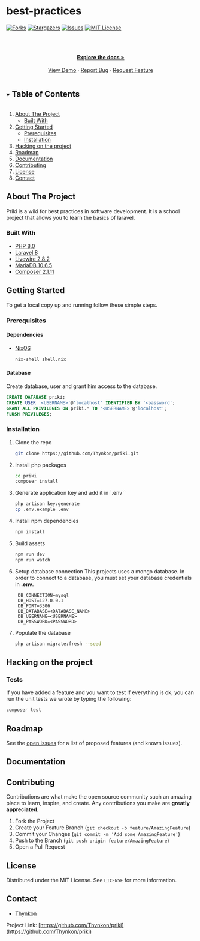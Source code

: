 # best-practices

<!--
*** Thanks for checking out the Best-README-Template. If you have a suggestion
*** that would make this better, please fork the repo and create a pull request
*** or simply open an issue with the tag "enhancement".
*** Thanks again! Now go create something AMAZING! :D
***
***
***
*** To avoid retyping too much info. Do a search and replace for the following:
*** github_username, repo_name, twitter_handle, email, project_title, project_description
-->



<!-- PROJECT SHIELDS -->
<!--
*** I'm using markdown "reference style" links for readability.
*** Reference links are enclosed in brackets [ ] instead of parentheses ( ).
*** See the bottom of this document for the declaration of the reference variables
*** for contributors-url, forks-url, etc. This is an optional, concise syntax you may use.
*** https://www.markdownguide.org/basic-syntax/#reference-style-links
-->
[![Forks][forks-shield]][forks-url]
[![Stargazers][stars-shield]][stars-url]
[![Issues][issues-shield]][issues-url]
[![MIT License][license-shield]][license-url]


<!-- PROJECT LOGO -->
<br />
<p align="center">
  <p align="center">
    <br />
    <a href="./doc"><strong>Explore the docs »</strong></a>
    <br />
    <br />
    <a href="https://github.com/Thynkon/priki">View Demo</a>
    ·
    <a href="https://github.com/Thynkon/priki/issues">Report Bug</a>
    ·
    <a href="https://github.com/Thynkon/priki/issues">Request Feature</a>
  </p>
</p>



<!-- TABLE OF CONTENTS -->
<details open="open">
  <summary><h2 style="display: inline-block">Table of Contents</h2></summary>
  <ol>
    <li>
      <a href="#about-the-project">About The Project</a>
      <ul>
        <li><a href="#built-with">Built With</a></li>
      </ul>
    </li>
    <li>
      <a href="#getting-started">Getting Started</a>
      <ul>
        <li><a href="#prerequisites">Prerequisites</a></li>
        <li><a href="#installation">Installation</a></li>
      </ul>
    </li>
    <li><a href="#hacking-on-the-project">Hacking on the project</a></li>
    <li><a href="#roadmap">Roadmap</a></li>
    <li><a href="#documentation">Documentation</a></li>
    <li><a href="#contributing">Contributing</a></li>
    <li><a href="#license">License</a></li>
    <li><a href="#contact">Contact</a></li>
  </ol>
</details>



<!-- ABOUT THE PROJECT -->
## About The Project

Priki is a wiki for best practices in software development. It is a school project that allows you to learn the basics of laravel.

### Built With

* [PHP 8.0](https://www.php.net/releases/8.0/en.php)
* [Laravel 8](https://laravel.com/docs/8.x/installation)
* [Livewire 2.8.2](https://laravel-livewire.com/)
* [MariaDB 10.6.5](https://mariadb.com/kb/en/mariadb-1065-release-notes/)
* [Composer 2.1.11](https://getcomposer.org/download/)


<!-- GETTING STARTED -->
## Getting Started

To get a local copy up and running follow these simple steps.

### Prerequisites
#### Dependencies
- [NixOS](https://nixos.org/)
  ```sh
  nix-shell shell.nix
  ```
  
#### Database
Create database, user and grant him access to the database.

```sql
CREATE DATABASE priki;
CREATE USER '<USERNAME>'@'localhost' IDENTIFIED BY '<password';
GRANT ALL PRIVILEGES ON priki.* TO '<USERNAME>'@'localhost';
FLUSH PRIVILEGES;
```

### Installation

1. Clone the repo
   ```sh
   git clone https://github.com/Thynkon/priki.git
   ```

2. Install php packages
   ```sh
   cd priki
   composer install
   ```

3. Generate application key and add it in `.env``
   ```sh
   php artisan key:generate
   cp .env.example .env
   ```

3. Install npm dependencies
    ```sh
    npm install
    ```

4. Build assets
    ```sh
    npm run dev
    npm run watch
    ```

5. Setup database connection
   This projects uses a mongo database. In order to connect to a database, you must set your database credentials in **.env**.
   ```dotenv
    DB_CONNECTION=mysql
    DB_HOST=127.0.0.1
    DB_PORT=3306
    DB_DATABASE=<DATABASE_NAME>
    DB_USERNAME=<USERNAME>
    DB_PASSWORD=<PASSWORD>
   ```

6. Populate the database
   ```sh
   php artisan migrate:fresh --seed
   ```

## Hacking on the project
### Tests
If you have added a feature and you want to test if everything is ok, you can run the unit tests we wrote
by typing the following:
```sh
composer test
```

<!-- ROADMAP -->
## Roadmap

See the [open issues](https://github.com/Thynkon/priki/issues) for a list of proposed features (and known issues).

## Documentation

<!-- CONTRIBUTING -->
## Contributing

Contributions are what make the open source community such an amazing place to learn, inspire, and create. Any contributions you make are **greatly appreciated**.

1. Fork the Project
2. Create your Feature Branch (`git checkout -b feature/AmazingFeature`)
3. Commit your Changes (`git commit -m 'Add some AmazingFeature'`)
4. Push to the Branch (`git push origin feature/AmazingFeature`)
5. Open a Pull Request

<!-- LICENSE -->
## License

Distributed under the MIT License. See `LICENSE` for more information.


<!-- CONTACT -->
## Contact

- [Thynkon](https://github.com/Thynkon)

Project Link: [https://github.com/Thynkon/priki](https://github.com/Thynkon/priki)

<!-- MARKDOWN LINKS & IMAGES -->
<!-- https://www.markdownguide.org/basic-syntax/#reference-style-links -->
[forks-shield]: https://img.shields.io/github/forks/Thynkon/priki
[forks-url]: https://github.com/Thynkon/priki/network/members
[stars-shield]: https://img.shields.io/github/stars/Thynkon/priki
[stars-url]: https://github.com/Thynkon/priki/stargazers
[issues-shield]: https://img.shields.io/github/issues/Thynkon/priki
[issues-url]: https://github.com/Thynkon/priki/issues
[license-shield]: https://img.shields.io/github/license/Thynkon/priki
[license-url]: https://github.com/Thynkon/priki/blob/master/LICENSE